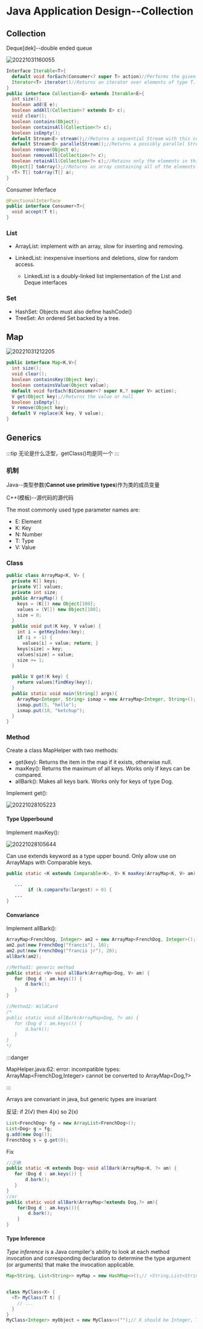 # Java Application Design--Collection
## Collection

Deque[dek]--double ended queue

![20221031160055](https://raw.githubusercontent.com/zxc2012/image/main/20221031160055.png)

```java
Interface Iterable<T>{
  default void forEach(Consumer<? super T> action)//Performs the given action for each element of the Iterable until all elements have been processed or the action throws an exception.
  Iterator<T> iterator()//Returns an iterator over elements of type T.
}
public interface Collection<E> extends Iterable<E>{
  int size();
  boolean add(E e);
  boolean addAll(Collection<? extends E> c);
  void clear();
  boolean contains(Object);
  boolean containsAll(Collection<?> c);
  boolean isEmpty();
  default Stream<E>	stream();//Returns a sequential Stream with this collection as its source.
  default Stream<E>	parallelStream();//Returns a possibly parallel Stream with this collection as its source.
  boolean remove(Object o);
  boolean removeAll(Collection<?> c);
  boolean retainAll(Collection<?> c);//Retains only the elements in this collection that are contained in the specified collection 
  Object[] toArray();//Returns an array containing all of the elements in this collection.
  <T> T[] toArray(T[] a);
}
```

Consumer Inferface

```java
@FunctionalInterface
public interface Consumer<T>{
  void accept(T t);
}
```

### List

- ArrayList: implement with an array, slow for inserting and removing.
- LinkedList: inexpensive insertions and deletions, slow for random access.

  - LinkedList is a doubly-linked list implementation of the List and Deque interfaces

### Set

- HashSet: Objects must also define hashCode()
- TreeSet: An ordered Set backed by a tree.

## Map

![20221031212205](https://raw.githubusercontent.com/zxc2012/image/main/20221031212205.png)

```java
public interface Map<K,V>{
  int size();
  void clear();
  boolean containsKey(Object key);
  boolean containsValue(Object value);
  default void forEach(BiConsumer<? super K,? super V> action);
  V get(Object key);//Returns the value or null
  boolean isEmpty();
  V remove(Object key);
  default V	replace(K key, V value);
}
```

## Generics

:::tip
无论是什么泛型，getClass()均是同一个
:::

### 机制

Java--类型参数(**Cannot use primitive types**)作为类的成员变量

C++(模板)--源代码的源代码

The most commonly used type parameter names are:

- E: Element
- K: Key
- N: Number
- T: Type
- V: Value

### Class

```java
public class ArrayMap<K, V> {
  private K[] keys; 
  private V[] values;
  private int size;
  public ArrayMap() {
    keys = (K[]) new Object[100];
    values = (V[]) new Object[100];
    size = 0;
  }
  public void put(K key, V value) {
    int i = getKeyIndex(key);
    if (i > -1) {
      values[i] = value; return; }
    keys[size] = key;
    values[size] = value;
    size += 1;	
  } 

  public V get(K key) {       
    return values[findKey(key)];
  }
  public static void main(String[] args){
    ArrayMap<Integer, String> ismap = new ArrayMap<Integer, String>();
    ismap.put(5, "hello");
    ismap.put(10, "ketchup");
  }
}
```

### Method

Create a class MapHelper with two methods:
- get(key): Returns the item in the map if it exists, otherwise null.
- maxKey(): Returns the maximum of all keys. Works only if keys can be compared.
- allBark(): Makes all keys bark. Works only for keys of type Dog.

Implement get():

![20221028105223](https://raw.githubusercontent.com/zxc2012/image/main/20221028105223.png)

#### Type Upperbound

Implement maxKey():

![20221028105644](https://raw.githubusercontent.com/zxc2012/image/main/20221028105644.png)

Can use extends keyword as a type upper bound. Only allow use on ArrayMaps with Comparable keys.

```java
public static <K extends Comparable<K>, V> K maxKey(ArrayMap<K, V> am) {//Meaning: Any ArrayMap you give me must have actual parameter type that is a subtype of Comparable<T>.

   ...
     	if (k.compareTo(largest) > 0) {
   ...
}
```

#### Convariance 

Implement allBark():

```java
ArrayMap<FrenchDog, Integer> am2 = new ArrayMap<FrenchDog, Integer>();
am2.put(new FrenchDog("francis"), 10);
am2.put(new FrenchDog("francis jr"), 20);
allBark(am2);

//Method1: generic method
public static <V> void allBark(ArrayMap<Dog, V> am) {
   for (Dog d : am.keys()) {
       d.bark(); 	
   }
}

//Method2: WildCard
/*
public static void allBark(ArrayMap<Dog, ?> am) {
   for (Dog d : am.keys()) {
       d.bark(); 	
   }
}
*/
```
:::danger

MapHelper.java:62: error: incompatible types: ArrayMap<FrenchDog,Integer> cannot be converted to ArrayMap<Dog,?>

:::

Arrays are convariant in java, but generic types are invariant

反证: 
if 2(√) then 4(x) so 2(x)

```java
List<FrenchDog> fg = new ArrayList<FrenchDog>();
List<Dog> g = fg;
g.add(new Dog());
FrenchDog s = g.get(0);
```

Fix

```java
//正确
public static <K extends Dog> void allBark(ArrayMap<K, ?> am) {
   for (Dog d : am.keys()) {
       d.bark();
   }
}
//or 
public static void allBark(ArrayMap<?extends Dog,?> am){
    for(Dog d : am.keys()){
        d.bark();
    }
}

```

#### Type Inference

*Type inference* is a Java compiler's ability to look at each method invocation and corresponding declaration to determine the type argument (or arguments) that make the invocation applicable.

```java
Map<String, List<String>> myMap = new HashMap<>();// <String,List<String>>


class MyClass<X> {
  <T> MyClass(T t) {
    // ...
  }
}
MyClass<Integer> myObject = new MyClass<>("");// X should be Integer, T should be String
```